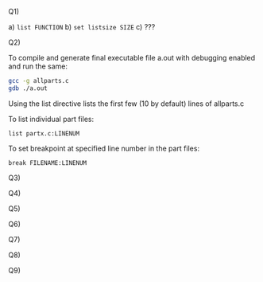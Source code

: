 

Q1)

a) `list FUNCTION`
b) `set listsize SIZE`
c) ???

Q2) 

To compile and generate final executable file a.out with debugging enabled and run the same:
```bash
gcc -g allparts.c
gdb ./a.out
```
Using the list directive lists the first few (10 by default) lines of allparts.c

To list individual part files:
```gdb
list partx.c:LINENUM
``` 
To set breakpoint at specified line number in the part files:
```gdb
break FILENAME:LINENUM
```

Q3)

Q4) 




Q5) 



Q6) 



Q7)



Q8)



Q9)
